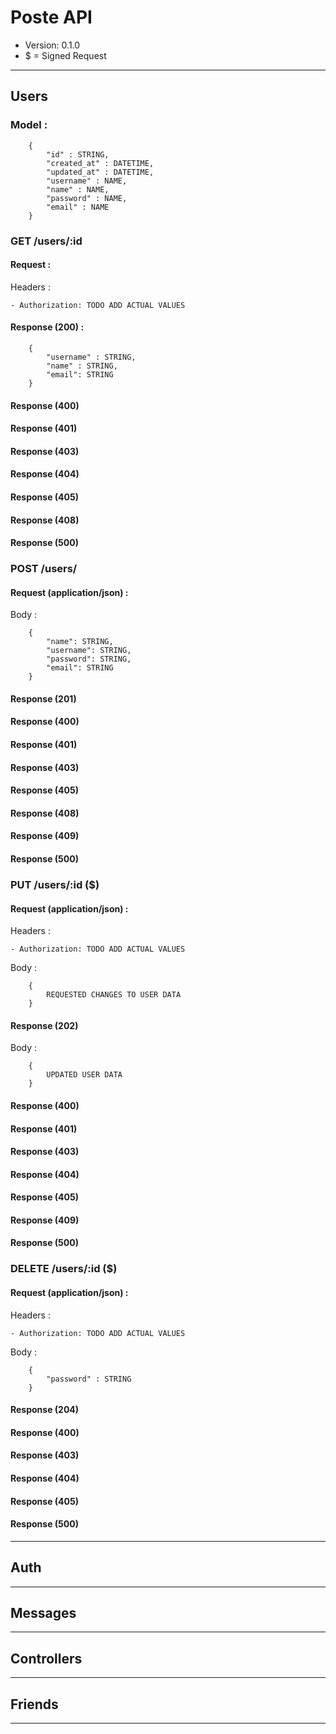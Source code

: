 # Poste API #
- Version: 0.1.0
- $ = Signed Request

----------


## Users 

### Model : 
```
    {
        "id" : STRING,
        "created_at" : DATETIME,
        "updated_at" : DATETIME,
        "username" : NAME,
        "name" : NAME,
        "password" : NAME,
        "email" : NAME
    }
```

### GET /users/:id

#### Request :
Headers : 
```
- Authorization: TODO ADD ACTUAL VALUES
```

#### Response (200) :
```
    {
        "username" : STRING,
        "name" : STRING,
        "email": STRING
    }
```
#### Response (400) 

#### Response (401) 

#### Response (403) 

#### Response (404) 

#### Response (405) 

#### Response (408) 

#### Response (500) 

### POST /users/

#### Request (application/json) :
Body :
```
    {
        "name": STRING,
        "username": STRING,
        "password": STRING,
        "email": STRING
    }

```

#### Response (201) 

#### Response (400) 

#### Response (401) 

#### Response (403) 

#### Response (405) 

#### Response (408) 

#### Response (409) 

#### Response (500) 

### PUT /users/:id ($)

#### Request (application/json) : 
Headers :
```
- Authorization: TODO ADD ACTUAL VALUES
```

Body : 
```
    {
        REQUESTED CHANGES TO USER DATA
    }
```

#### Response (202) 
Body : 
```
    {
        UPDATED USER DATA
    }
```
#### Response (400) 

#### Response (401) 

#### Response (403) 

#### Response (404) 

#### Response (405) 

#### Response (409) 

#### Response (500) 

### DELETE /users/:id ($) 

#### Request (application/json) :
Headers : 
```
- Authorization: TODO ADD ACTUAL VALUES
```

Body : 
```
    {
        "password" : STRING
    }
```

#### Response (204) 

#### Response (400) 

#### Response (403) 

#### Response (404) 

#### Response (405) 

#### Response (500) 


----------


## Auth


----------


## Messages


----------


## Controllers


----------


## Friends


----------


